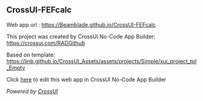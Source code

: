 ## CrossUI-FEFcalc
Web app url : https://Beamblade.github.io/CrossUI-FEFcalc

This project was created by CrossUI No-Code App Builder: https://crossui.com/RADGithub

Based on template: https://linb.github.io/CrossUI_Assets/assets/projects/Simple/xui_project_tpl_Empty

Click [here](https://crossui.com/RADGithub/#!from=github&owner=Beamblade&repo=CrossUI-FEFcalc) to edit this web app in CrossUI No-Code App Builder

<i>Powered by [CrossUI](https://crossui.com)</i>
